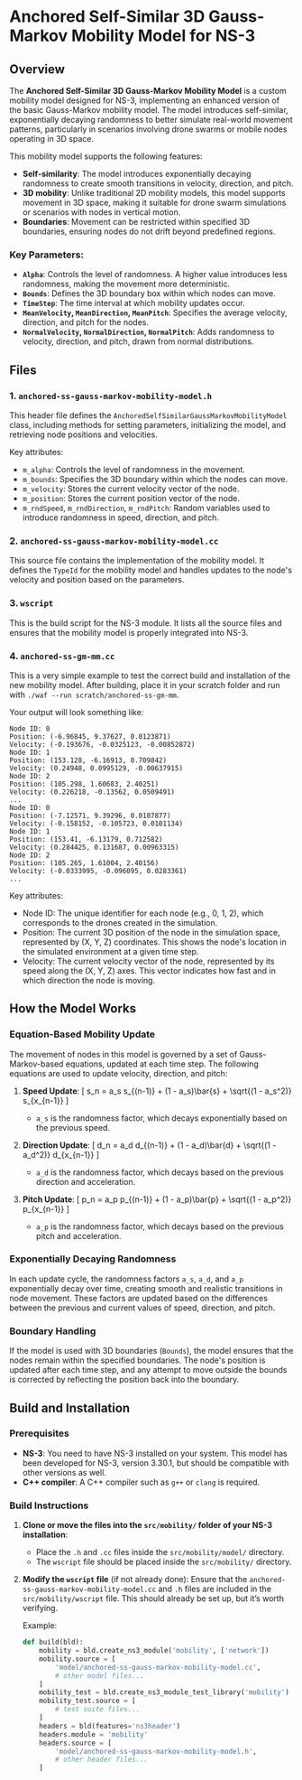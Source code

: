 # Anchored Self-Similar 3D Gauss-Markov Mobility Model for NS-3

## Overview

The **Anchored Self-Similar 3D Gauss-Markov Mobility Model** is a custom mobility model designed for NS-3, implementing an enhanced version of the basic Gauss-Markov mobility model. The model introduces self-similar, exponentially decaying randomness to better simulate real-world movement patterns, particularly in scenarios involving drone swarms or mobile nodes operating in 3D space.

This mobility model supports the following features:
- **Self-similarity**: The model introduces exponentially decaying randomness to create smooth transitions in velocity, direction, and pitch.
- **3D mobility**: Unlike traditional 2D mobility models, this model supports movement in 3D space, making it suitable for drone swarm simulations or scenarios with nodes in vertical motion.
- **Boundaries**: Movement can be restricted within specified 3D boundaries, ensuring nodes do not drift beyond predefined regions.

### Key Parameters:
- **`Alpha`**: Controls the level of randomness. A higher value introduces less randomness, making the movement more deterministic.
- **`Bounds`**: Defines the 3D boundary box within which nodes can move.
- **`TimeStep`**: The time interval at which mobility updates occur.
- **`MeanVelocity`, `MeanDirection`, `MeanPitch`**: Specifies the average velocity, direction, and pitch for the nodes.
- **`NormalVelocity`, `NormalDirection`, `NormalPitch`**: Adds randomness to velocity, direction, and pitch, drawn from normal distributions.

## Files

### 1. **`anchored-ss-gauss-markov-mobility-model.h`**
This header file defines the `AnchoredSelfSimilarGaussMarkovMobilityModel` class, including methods for setting parameters, initializing the model, and retrieving node positions and velocities.

Key attributes:
- `m_alpha`: Controls the level of randomness in the movement.
- `m_bounds`: Specifies the 3D boundary within which the nodes can move.
- `m_velocity`: Stores the current velocity vector of the node.
- `m_position`: Stores the current position vector of the node.
- `m_rndSpeed`, `m_rndDirection`, `m_rndPitch`: Random variables used to introduce randomness in speed, direction, and pitch.

### 2. **`anchored-ss-gauss-markov-mobility-model.cc`**
This source file contains the implementation of the mobility model. It defines the `TypeId` for the mobility model and handles updates to the node's velocity and position based on the parameters.

### 3. **`wscript`**
This is the build script for the NS-3 module. It lists all the source files and ensures that the mobility model is properly integrated into NS-3.

### 4. **`anchored-ss-gm-mm.cc`**
This is a very simple example to test the correct build and installation of the new mobility model.
After building, place it in your scratch folder and run with `./waf --run scratch/anchored-ss-gm-mm`.

Your output will look something like:

```
Node ID: 0
Position: (-6.96845, 9.37627, 0.0123871)
Velocity: (-0.193676, -0.0325123, -0.00852872)
Node ID: 1
Position: (153.128, -6.16913, 0.709842)
Velocity: (0.24948, 0.0995129, -0.00637915)
Node ID: 2
Position: (105.298, 1.60683, 2.40251)
Velocity: (0.226218, -0.13562, 0.0509491)
...
Node ID: 0
Position: (-7.12571, 9.39296, 0.0107877)
Velocity: (-0.158152, -0.105723, 0.0101134)
Node ID: 1
Position: (153.41, -6.13179, 0.712582)
Velocity: (0.284425, 0.131687, 0.00963315)
Node ID: 2
Position: (105.265, 1.61004, 2.40156)
Velocity: (-0.0333995, -0.096095, 0.0283361)
...
```
Key attributes:
- Node ID: The unique identifier for each node (e.g., 0, 1, 2), which corresponds to the drones created in the simulation.
- Position: The current 3D position of the node in the simulation space, represented by (X, Y, Z) coordinates. This shows the node's location in the simulated environment at a given time step.
- Velocity: The current velocity vector of the node, represented by its speed along the (X, Y, Z) axes. This vector indicates how fast and in which direction the node is moving.

## How the Model Works

### Equation-Based Mobility Update

The movement of nodes in this model is governed by a set of Gauss-Markov-based equations, updated at each time step. The following equations are used to update velocity, direction, and pitch:

1. **Speed Update**:
    \[
    s_n = a_s s_{(n-1)} + (1 - a_s)\bar{s} + \sqrt{(1 - a_s^2)} s_{x_{n-1}}
    \]
    - `a_s` is the randomness factor, which decays exponentially based on the previous speed.

2. **Direction Update**:
    \[
    d_n = a_d d_{(n-1)} + (1 - a_d)\bar{d} + \sqrt{(1 - a_d^2)} d_{x_{n-1}}
    \]
    - `a_d` is the randomness factor, which decays based on the previous direction and acceleration.

3. **Pitch Update**:
    \[
    p_n = a_p p_{(n-1)} + (1 - a_p)\bar{p} + \sqrt{(1 - a_p^2)} p_{x_{n-1}}
    \]
    - `a_p` is the randomness factor, which decays based on the previous pitch and acceleration.


### Exponentially Decaying Randomness

In each update cycle, the randomness factors `a_s`, `a_d`, and `a_p` exponentially decay over time, creating smooth and realistic transitions in node movement. These factors are updated based on the differences between the previous and current values of speed, direction, and pitch.

### Boundary Handling

If the model is used with 3D boundaries (`Bounds`), the model ensures that the nodes remain within the specified boundaries. The node's position is updated after each time step, and any attempt to move outside the bounds is corrected by reflecting the position back into the boundary.

## Build and Installation

### Prerequisites

- **NS-3**: You need to have NS-3 installed on your system. This model has been developed for NS-3, version 3.30.1, but should be compatible with other versions as well.
- **C++ compiler**: A C++ compiler such as `g++` or `clang` is required.

### Build Instructions

1. **Clone or move the files into the `src/mobility/` folder of your NS-3 installation**:
   - Place the `.h` and `.cc` files inside the `src/mobility/model/` directory.
   - The `wscript` file should be placed inside the `src/mobility/` directory.

2. **Modify the `wscript` file** (if not already done):
   Ensure that the `anchored-ss-gauss-markov-mobility-model.cc` and `.h` files are included in the `src/mobility/wscript` file. This should already be set up, but it’s worth verifying.

   Example:
   ```python
   def build(bld):
       mobility = bld.create_ns3_module('mobility', ['network'])
       mobility.source = [
           'model/anchored-ss-gauss-markov-mobility-model.cc',
           # other model files...
       ]
       mobility_test = bld.create_ns3_module_test_library('mobility')
       mobility_test.source = [
           # test suite files...
       ]
       headers = bld(features='ns3header')
       headers.module = 'mobility'
       headers.source = [
           'model/anchored-ss-gauss-markov-mobility-model.h',
           # other header files...
       ]

